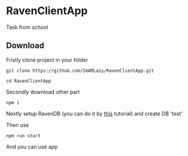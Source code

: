 # RavenClientApp
Task from school


## Download
Fristly clone project in your folder
```
git clone https://github.com/ImAMLazy/RavenClientApp.git
```
```
cd RavenClientApp
```

Secondly download other part
```
npm i
```
Nextly setup RavenDB (you can do it by [this](https://github.com/ImAMLazy/RavenDB) tutorial) and create DB 'test'

Then use
```
npm run start
```

And you can use app
